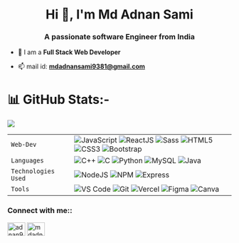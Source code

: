  <h1 align="center">Hi 👋, I'm Md Adnan Sami</h1>
<h3 align="center">A passionate software Engineer from India</h3>

- 🌱 I am a **Full Stack Web Developer**

- 📫 mail id: **mdadnansami9381@gmail.com**
# 📊 GitHub Stats:-
![](https://github-readme-streak-stats.herokuapp.com/?user=Hittitech&theme=aura&hide_border=false)<br/>
<!-- ![](https://github-readme-stats.vercel.app/api/top-langs/?username=Hittitech&theme=aura&hide_border=false&include_all_commits=false&count_private=false&layout=compact) -->



|               |           |
|       ---     |    ---    |
| `Web-Dev`     | ![JavaScript](https://img.shields.io/badge/-javascript-white?style=for-the-badge&logo=javascript&logoColor=white&logoWidth=20&color=F1DB4E) ![ReactJS](https://img.shields.io/badge/-React-orange?color=09D9FE&style=for-the-badge&logo=React&logoColor=white&logoWidth=20) ![Sass](https://img.shields.io/badge/-sass-white?style=for-the-badge&logo=sass&logoColor=white&logoWidth=20&color=CD679B) ![HTML5](https://img.shields.io/badge/-HTML5-white?color=ff6529&style=for-the-badge&logo=HTML5&logoColor=white&logoWidth=20) ![CSS3](https://img.shields.io/badge/-CSS3-orange?color=264DE4&style=for-the-badge&logo=CSS3&logoColor=white&logoWidth=20) ![Bootstrap](https://img.shields.io/badge/bootstrap-FE9A00?style=for-the-badge&logo=bootstrap&logoColor=white)|
| `Languages`   | ![C++](https://img.shields.io/badge/-C%2B%2B-white?color=blue&style=for-the-badge&logo=C%2B%2B&logoColor=white&logoWidth=20) ![C](https://img.shields.io/badge/-C-white?color=2a1d80&style=for-the-badge&logo=C&logoColor=white&logoWidth=20) ![Python](https://img.shields.io/badge/-Python-orange?color=205966&style=for-the-badge&logo=Python&logoColor=white&logoWidth=20) ![MySQL](https://img.shields.io/badge/-MySQL-307BBD?style=for-the-badge&logo=mysql&logoColor=white) ![Java](https://img.shields.io/badge/-java-orange?color=EC2025&style=for-the-badge&logo=java&logoColor=white&logoWidth=20)|
| `Technologies Used`  | ![NodeJS](https://img.shields.io/badge/-Node-orange?color=8BBF3F&style=for-the-badge&logo=NODE&logoColor=white&logoWidth=20) ![NPM](https://img.shields.io/badge/-NPM-brightgreen?color=DC2C34&style=for-the-badge&logo=NPM&logoColor=white&logoWidth=20) ![Express](https://img.shields.io/badge/-Express-orange?color=8BBF3F&style=for-the-badge&logo=Express&logoColor=white&logoWidth=20) |
| `Tools`       | ![VS Code](https://img.shields.io/badge/Visual_Studio_Code-5D1A60?style=for-the-badge&logo=visual%20studio%20code&logoColor=white) ![Git](https://img.shields.io/badge/Git-682181?style=for-the-badge&logo=git&logoColor=white) ![Vercel](https://img.shields.io/badge/vercel-AA42F1.svg?style=for-the-badge&logo=vercel&logoColor=white) ![Figma](https://img.shields.io/badge/figma-%23F24E1E.svg?style=for-the-badge&logo=figma&logoColor=white) ![Canva](https://img.shields.io/badge/-canva-white?style=for-the-badge&logo=canva&logoColor=white&logoWidth=20&color=01C4CD)|

<h3 align="left">Connect with me::</h3>
<p align="left">
<a href="https://twitter.com/adnan9381" target="blank"><img align="center" src="https://raw.githubusercontent.com/rahuldkjain/github-profile-readme-generator/master/src/images/icons/Social/twitter.svg" alt="adnan9381" height="30" width="40" /></a>
<a href="https://linkedin.com/in/mdadnansami" target="blank"><img align="center" src="https://raw.githubusercontent.com/rahuldkjain/github-profile-readme-generator/master/src/images/icons/Social/linked-in-alt.svg" alt="mdadnansami" height="30" width="40" /></a>
</p>
